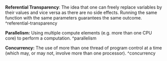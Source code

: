 **Referential Transparency**: The idea that one can freely replace variables by their values and vice versa as there are no side effects. Running the same function with the same parameters guarantees the same outcome. ^referential-transparency

**Parallelism:** Using multiple compute elements (e.g. more than one CPU core) to perform a computation. 
^parallelism

**Concurrency:** The use of more than one thread of program control at a time (which may, or may not, involve more than one processor).
^concurrency
